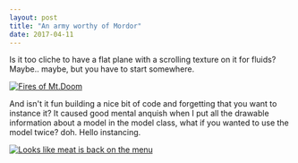 ```yaml
---
layout: post
title: "An army worthy of Mordor"
date: 2017-04-11
---
```

Is it too cliche to have a flat plane with a scrolling texture on it for fluids? Maybe.. maybe, but you have to start somewhere.

[![Fires of Mt.Doom](https://img.youtube.com/vi/3reEYz05imI/0.jpg)](http://www.youtube.com/watch?v=3reEYz05imI)

And isn't it fun building a nice bit of code and forgetting that you want to instance it? It caused good mental anquish when I put all the drawable information about a model in the model class, what if you wanted to use the model twice? doh. Hello instancing.

[![Looks like meat is back on the menu](https://img.youtube.com/vi/W3WvjHeg4To/0.jpg)](http://www.youtube.com/watch?v=W3WvjHeg4To)
